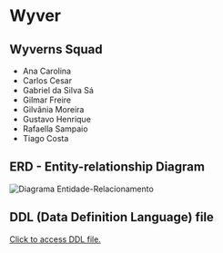 # Wyver

## Wyverns Squad
- Ana Carolina
- Carlos Cesar
- Gabriel da Silva Sá
- Gilmar Freire
- Gilvânia Moreira
- Gustavo Henrique
- Rafaella Sampaio
- Tiago Costa

## ERD - Entity-relationship Diagram

![Diagrama Entidade-Relacionamento](https://github.com/wyvern-organs-danation/wyver-database/blob/main/wyver_entity-relationship_model.jpg)

## DDL (Data Definition Language) file

[Click to access DDL file.](https://github.com/wyvern-organs-danation/wyver-database/blob/main/wyver_ddl.sql)
